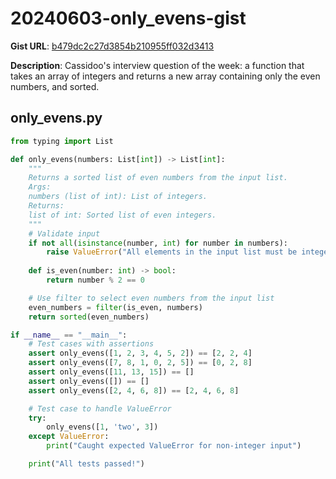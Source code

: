 # 20240603-only_evens-gist

**Gist URL**: [b479dc2c27d3854b210955ff032d3413](https://gist.github.com/rjvitorino/b479dc2c27d3854b210955ff032d3413)

**Description**: Cassidoo's interview question of the week: a function that takes an array of integers and returns a new array containing only the even numbers, and sorted.

## only_evens.py

```Python
from typing import List

def only_evens(numbers: List[int]) -> List[int]:
    """
    Returns a sorted list of even numbers from the input list.
    Args:
    numbers (list of int): List of integers.
    Returns:
    list of int: Sorted list of even integers.
    """
    # Validate input
    if not all(isinstance(number, int) for number in numbers):
        raise ValueError("All elements in the input list must be integers")
    
    def is_even(number: int) -> bool:
        return number % 2 == 0

    # Use filter to select even numbers from the input list
    even_numbers = filter(is_even, numbers)
    return sorted(even_numbers)

if __name__ == "__main__":
    # Test cases with assertions
    assert only_evens([1, 2, 3, 4, 5, 2]) == [2, 2, 4]
    assert only_evens([7, 8, 1, 0, 2, 5]) == [0, 2, 8]
    assert only_evens([11, 13, 15]) == []
    assert only_evens([]) == []
    assert only_evens([2, 4, 6, 8]) == [2, 4, 6, 8]

    # Test case to handle ValueError
    try:
        only_evens([1, 'two', 3])
    except ValueError:
        print("Caught expected ValueError for non-integer input")

    print("All tests passed!")

```